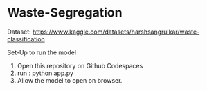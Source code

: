 # Waste-Segregation


Dataset: https://www.kaggle.com/datasets/harshsangrulkar/waste-classification

Set-Up to run the model
  1. Open this repository on Github Codespaces
  2. run : python app.py
  3. Allow the model to open on browser.
